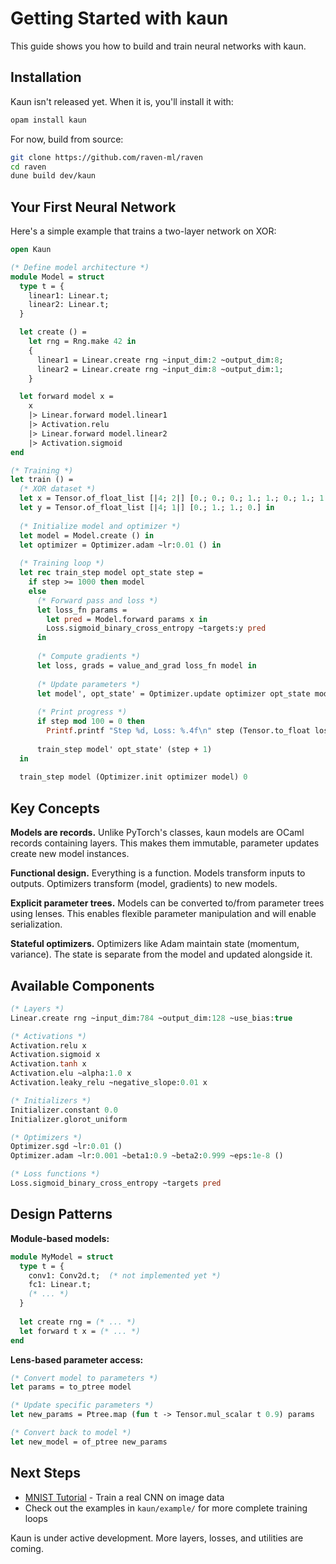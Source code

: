 # Getting Started with kaun

This guide shows you how to build and train neural networks with kaun.

## Installation

Kaun isn't released yet. When it is, you'll install it with:

```bash
opam install kaun
```

For now, build from source:

```bash
git clone https://github.com/raven-ml/raven
cd raven
dune build dev/kaun
```

## Your First Neural Network

Here's a simple example that trains a two-layer network on XOR:

```ocaml
open Kaun

(* Define model architecture *)
module Model = struct
  type t = {
    linear1: Linear.t;
    linear2: Linear.t;
  }

  let create () = 
    let rng = Rng.make 42 in
    {
      linear1 = Linear.create rng ~input_dim:2 ~output_dim:8;
      linear2 = Linear.create rng ~input_dim:8 ~output_dim:1;
    }

  let forward model x =
    x
    |> Linear.forward model.linear1
    |> Activation.relu
    |> Linear.forward model.linear2
    |> Activation.sigmoid
end

(* Training *)
let train () =
  (* XOR dataset *)
  let x = Tensor.of_float_list [|4; 2|] [0.; 0.; 0.; 1.; 1.; 0.; 1.; 1.] in
  let y = Tensor.of_float_list [|4; 1|] [0.; 1.; 1.; 0.] in
  
  (* Initialize model and optimizer *)
  let model = Model.create () in
  let optimizer = Optimizer.adam ~lr:0.01 () in
  
  (* Training loop *)
  let rec train_step model opt_state step =
    if step >= 1000 then model
    else
      (* Forward pass and loss *)
      let loss_fn params =
        let pred = Model.forward params x in
        Loss.sigmoid_binary_cross_entropy ~targets:y pred
      in
      
      (* Compute gradients *)
      let loss, grads = value_and_grad loss_fn model in
      
      (* Update parameters *)
      let model', opt_state' = Optimizer.update optimizer opt_state model grads in
      
      (* Print progress *)
      if step mod 100 = 0 then
        Printf.printf "Step %d, Loss: %.4f\n" step (Tensor.to_float loss);
      
      train_step model' opt_state' (step + 1)
  in
  
  train_step model (Optimizer.init optimizer model) 0
```

## Key Concepts

**Models are records.** Unlike PyTorch's classes, kaun models are OCaml records containing layers. This makes them immutable, parameter updates create new model instances.

**Functional design.** Everything is a function. Models transform inputs to outputs. Optimizers transform (model, gradients) to new models.

**Explicit parameter trees.** Models can be converted to/from parameter trees using lenses. This enables flexible parameter manipulation and will enable serialization.

**Stateful optimizers.** Optimizers like Adam maintain state (momentum, variance). The state is separate from the model and updated alongside it.

## Available Components

```ocaml
(* Layers *)
Linear.create rng ~input_dim:784 ~output_dim:128 ~use_bias:true

(* Activations *)
Activation.relu x
Activation.sigmoid x
Activation.tanh x
Activation.elu ~alpha:1.0 x
Activation.leaky_relu ~negative_slope:0.01 x

(* Initializers *)
Initializer.constant 0.0
Initializer.glorot_uniform

(* Optimizers *)
Optimizer.sgd ~lr:0.01 ()
Optimizer.adam ~lr:0.001 ~beta1:0.9 ~beta2:0.999 ~eps:1e-8 ()

(* Loss functions *)
Loss.sigmoid_binary_cross_entropy ~targets pred
```

## Design Patterns

**Module-based models:**
```ocaml
module MyModel = struct
  type t = { 
    conv1: Conv2d.t;  (* not implemented yet *)
    fc1: Linear.t;
    (* ... *)
  }
  
  let create rng = (* ... *)
  let forward t x = (* ... *)
end
```

**Lens-based parameter access:**
```ocaml
(* Convert model to parameters *)
let params = to_ptree model

(* Update specific parameters *)
let new_params = Ptree.map (fun t -> Tensor.mul_scalar t 0.9) params

(* Convert back to model *)
let new_model = of_ptree new_params
```

## Next Steps

- [MNIST Tutorial](/docs/kaun/mnist-tutorial/) - Train a real CNN on image data
- Check out the examples in `kaun/example/` for more complete training loops

Kaun is under active development. More layers, losses, and utilities are coming.